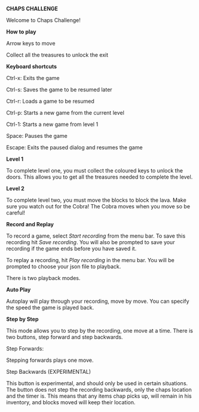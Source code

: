 ****CHAPS CHALLENGE****


Welcome to Chaps Challenge! 

****How to play****

Arrow keys to move

Collect all the treasures to unlock the exit

****Keyboard shortcuts****

Ctrl-x: Exits the game

Ctrl-s: Saves the game to be resumed later

Ctrl-r: Loads a game to be resumed

Ctrl-p: Starts a new game from the current level

Ctrl-1: Starts a new game from level 1

Space: Pauses the game

Escape: Exits the paused dialog and resumes the game


**Level 1**

To complete level one, you must collect the coloured keys to unlock the doors.
This allows you to get all the treasures needed to complete the level.

**Level 2**

To complete level two, you must move the blocks to block the lava.
Make sure you watch out for the Cobra! The Cobra moves when you move so be careful!

****Record and Replay****

To record a game, select _Start recording_ from the menu bar. To save this recording hit _Save recording_.
You will also be prompted to save your recording if the game ends before you have saved it.

To replay a recording, hit _Play recording_ in the menu bar. You will be prompted to choose your json file to playback.

There is two playback modes. 

**Auto Play**

Autoplay will play through your recording, move by move. You can specify the speed the game is played back.

**Step by Step**

This mode allows you to step by the recording, one move at a time.
There is two buttons, step forward and step backwards.

Step Forwards:

Stepping forwards plays one move.

Step Backwards (EXPERIMENTAL)

This button is experimental, and should only be used in certain situations.
The button does not step the recording backwards, only the chaps location and the timer is.
This means that any items chap picks up, will remain in his inventory, and blocks moved will keep their location.

